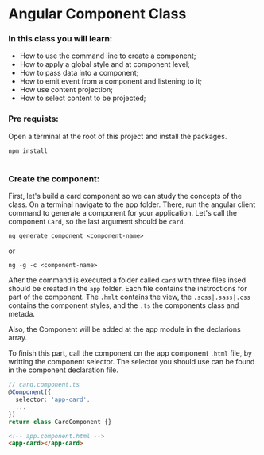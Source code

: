 # Angular Component Class

### In this class you will learn:

* How to use the command line to create a component;
* How to apply a global style and at component level;
* How to pass data into a component;
* How to emit event from a component and listening to it;
* How use content projection;
* How to select content to be projected;

### Pre requists:

Open a terminal at the root of this project and install the packages.

```
npm install
```
#

### Create the component:

First, let's build a card component so we can study the concepts of the class. On a terminal navigate to the app folder. There, run the angular client command to generate a component for your application. Let's call the component `Card`, so the last argument should be `card`. 

```
ng generate component <component-name>
```

or

```
ng -g -c <component-name>
```

After the command is executed a folder called `card` with three files insed should be created in the `app` folder. Each file contains the instroctions for part of the component. The `.hmlt` contains the view, the `.scss|.sass|.css` contains the component styles, and the `.ts` the components class and metada.

Also, the Component will be added at the app module in the declarions array.

To finish this part, call the component on the app component `.html` file, by writting the component selector. The selector you should use can be found in the component declaration file.

```ts
// card.component.ts
@Component({
  selector: 'app-card',
  ...
})
return class CardComponent {}
```

```html
<!-- app.component.html -->
<app-card></app-card>
```
